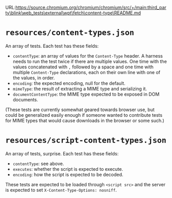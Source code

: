URL:https://source.chromium.org/chromium/chromium/src/+/main:third_party\blink\web_tests\external\wpt\fetch\content-type\README.md
# `resources/content-types.json`

An array of tests. Each test has these fields:

* `contentType`: an array of values for the `Content-Type` header. A harness needs to run the test twice if there are multiple values. One time with the values concatenated with `,` followed by a space and one time with multiple `Content-Type` declarations, each on their own line with one of the values, in order.
* `encoding`: the expected encoding, null for the default.
* `mimeType`: the result of extracting a MIME type and serializing it.
* `documentContentType`: the MIME type expected to be exposed in DOM documents.

(These tests are currently somewhat geared towards browser use, but could be generalized easily enough if someone wanted to contribute tests for MIME types that would cause downloads in the browser or some such.)

# `resources/script-content-types.json`

An array of tests, surprise. Each test has these fields:

* `contentType`: see above.
* `executes`: whether the script is expected to execute.
* `encoding`: how the script is expected to be decoded.

These tests are expected to be loaded through `<script src>` and the server is expected to set `X-Content-Type-Options: nosniff`.
